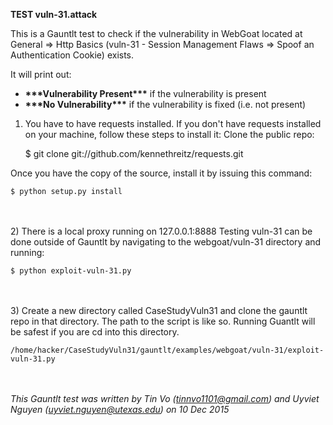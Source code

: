 **TEST vuln-31.attack**

This is a Gauntlt test to check if the vulnerability in WebGoat located at General => Http Basics (vuln-31 - Session Management Flaws => Spoof an Authentication Cookie) exists.

It will print out:

* __\*\*\*Vulnerability Present\*\*\*__ if the vulnerability is present
* __\*\*\*No Vulnerability\*\*\*__ if the vulnerability is fixed (i.e. not present)

1) You have to have requests installed. If you don't have requests installed on your machine, follow these steps to install it:
Clone the public repo:
		
	$ git clone git://github.com/kennethreitz/requests.git
		
Once you have the copy of the source, install it by issuing this command:
		
	$ python setup.py install
		

<br/><br/>
2) There is a local proxy running on 127.0.0.1:8888
Testing vuln-31 can be done outside of Gauntlt by navigating to the webgoat/vuln-31 directory and running:

	$ python exploit-vuln-31.py

<br/><br/>
3) Create a new directory called CaseStudyVuln31 and clone the gauntlt repo in that directory. The path to the script is like so. Running Guantlt will be safest if you are cd into this directory. 
		
	/home/hacker/CaseStudyVuln31/gauntlt/examples/webgoat/vuln-31/exploit-vuln-31.py
	

<br/><br/>
*This Gauntlt test was written by Tin Vo (tinnvo1101@gmail.com) and Uyviet Nguyen (uyviet.nguyen@utexas.edu) on 10 Dec 2015*
